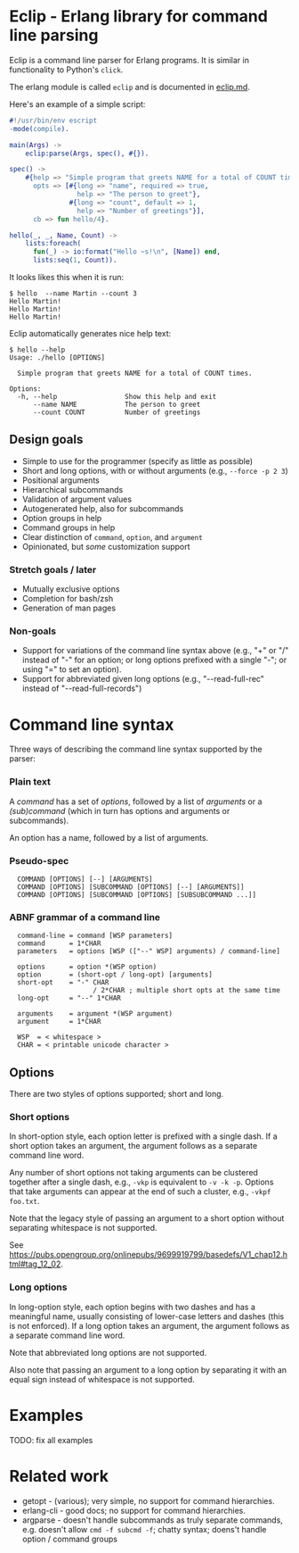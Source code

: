 # Eclip - Erlang library for command line parsing

Eclip is a command line parser for Erlang programs.  It is similar in
functionality to Python's `click`.

The erlang module is called `eclip` and is documented in
[eclip.md](doc/eclip.md).

Here's an example of a simple script:

```erlang
#!/usr/bin/env escript
-mode(compile).

main(Args) ->
    eclip:parse(Args, spec(), #{}).

spec() ->
    #{help => "Simple program that greets NAME for a total of COUNT times.",
      opts => [#{long => "name", required => true,
                 help => "The person to greet"},
               #{long => "count", default => 1,
                 help => "Number of greetings"}],
      cb => fun hello/4}.

hello(_, _, Name, Count) ->
    lists:foreach(
      fun(_) -> io:format("Hello ~s!\n", [Name]) end,
      lists:seq(1, Count)).
```

It looks likes this when it is run:

```shell-session
$ hello  --name Martin --count 3
Hello Martin!
Hello Martin!
Hello Martin!
```

Eclip automatically generates nice help text:

```shell-session
$ hello --help
Usage: ./hello [OPTIONS]

  Simple program that greets NAME for a total of COUNT times.

Options:
  -h, --help                 Show this help and exit
      --name NAME            The person to greet
      --count COUNT          Number of greetings
```

## Design goals

  -  Simple to use for the programmer (specify as little as possible)
  -  Short and long options, with or without arguments
     (e.g., `--force -p 2 3`)
  -  Positional arguments
  -  Hierarchical subcommands
  -  Validation of argument values
  -  Autogenerated help, also for subcommands
  -  Option groups in help
  -  Command groups in help
  -  Clear distinction of `command`, `option`, and `argument`
  -  Opinionated, but _some_ customization support

### Stretch goals / later

  -  Mutually exclusive options
  -  Completion for bash/zsh
  -  Generation of man pages

### Non-goals

  -  Support for variations of the command line syntax above
     (e.g., "+" or "/" instead of "-" for an option; or long options
     prefixed with a single "-"; or using "=" to set an option).
  -  Support for abbreviated given long options
     (e.g., "--read-full-rec" instead of "--read-full-records")


# Command line syntax

Three ways of describing the command line syntax supported by the
parser:

### Plain text

A _command_ has a set of _options_, followed by a list of _arguments_
or a _(sub)command_ (which in turn has options and arguments or
subcommands).

An option has a name, followed by a list of arguments.

### Pseudo-spec

```
  COMMAND [OPTIONS] [--] [ARGUMENTS]
  COMMAND [OPTIONS] [SUBCOMMAND [OPTIONS] [--] [ARGUMENTS]]
  COMMAND [OPTIONS] [SUBCOMMAND [OPTIONS] [SUBSUBCOMMAND ...]]
```

### ABNF grammar of a command line

```
  command-line = command [WSP parameters]
  command      = 1*CHAR
  parameters   = options [WSP (["--" WSP] arguments) / command-line]

  options      = option *(WSP option)
  option       = (short-opt / long-opt) [arguments]
  short-opt    = "-" CHAR
                     / 2*CHAR ; multiple short opts at the same time
  long-opt     = "--" 1*CHAR

  arguments    = argument *(WSP argument)
  argument     = 1*CHAR

  WSP  = < whitespace >
  CHAR = < printable unicode character >
```

## Options

There are two styles of options supported; short and long.

### Short options

In short-option style, each option letter is prefixed with a single
dash.  If a short option takes an argument, the argument follows as
a separate command line word.

Any number of short options not taking arguments can be clustered
together after a single dash, e.g., `-vkp` is equivalent to `-v -k
-p`.  Options that take arguments can appear at the end of such a
cluster, e.g., `-vkpf foo.txt`.

Note that the legacy style of passing an argument to a short option
without separating whitespace is not supported.

See https://pubs.opengroup.org/onlinepubs/9699919799/basedefs/V1_chap12.html#tag_12_02.


### Long options

In long-option style, each option begins with two dashes and has a
meaningful name, usually consisting of lower-case letters and dashes
(this is not enforced).  If a long option takes an argument, the
argument follows as a separate command line word.

Note that abbreviated long options are not supported.

Also note that passing an argument to a long option by separating it
with an equal sign instead of whitespace is not supported.



# Examples

TODO: fix all examples


<!--

### Option with one argument

The command takes one option, specified as `-l` or `--label`.  The
option requires a label (string) as argument.


```erlang
%% mycmd --label foo
parse(["--label", "foo"],
      #{name := mycmd,
        opts => [#{name => label, short => $l, long => "label",
                  type => string}]}).

{mycmd, #{label => [foo]}, #{}, []}
```

The default `type` is `string`, and the default `name` is the long
option as an atom, so the above can also be written as:

```erlang
%% mycmd --label foo
parse(["--label", "foo"],
      #{name := mycmd,
        opts => [#{short => $l, long => "label"}]}).

{mycmd, #{label => [foo]}, #{}, []}
```

### Flag option

The command has one option with no argument.
If no `name` and no `long` option is given, the `name` defaults to the
short option as an atom.

```erlang
%% mycmd -s
parse(["-s"],
      #{name := mycmd,
        opts => [#{short => $s, type => flag}]}).

{mycmd, #{s => true}, #{}, []}
```

We can also give the option a better name.

```
%% mycmd
parse([],
      #{name :: mycmd,
        opts => [#{name => silent, short => $s, type => flag}]}).

{mycmd, #{silent => false}, #{}, []}
```

### Option with one argument, and one argument to the command

```erlang
%% mycmd -l foo log.txt
parse(["-l", "foo"],
      #{opts => [#{name => label, short => $l, type => string}],
        args => [#{name => filename}]}).

{mycmd, #{label => [foo]}, #{filename => "log.txt"}, []}.
```
### Option with two arguments

The command should have an option `--user` that takes a required
`name`, and an optional `id` argument.  For this, we cannot use the
simple `type` field, but must use the more generic and flexible `args`
instead.

```erlang
%% mycmd --user joe 42
parse(["--user", "joe", "42"],
      #{opts => [#{name => user, long => "user",
                   args => [#{name => name, type => string},
                            #{name => id, type => int, nargs => '?'}]}]}).

{mycmd, #{"user" => #{name => "joe", id => 42}}, #{}, []}.
```

### Option with variable number of arguments

```erlang
%% mycmd -c red green
parse(["-c", "red", "green"],
      #{opts => [#{name => colors, short => $c,
                   args => [#{name => name, type => string, nargs => '+'}]}]}).

{mycmd, #{colors => #{name => ["red", "green"]}}, #{}, []}.
```

### Command with variable number of arguments

The command should take a possibly empty list of files as arguments.

```erlang
%% mycmd foo.txt bar.txt
parse(["foo.txt", "bar.txt"],
      #{args => [#{name => filename, type => string, nargs => '*'}]}).

{mycmd, #{}, #{filename => ["foo.txt", "bar.txt"]}, []}.
```

## Callbacks

If a callback is given, it must have arity `2 + number of options +
number of arguments`.  For example:

```erlang
do_list(Ctx, Foo, Bar, Filename) ->
  ...

%% mycmd -v list --foo bar.txt
parse(["-v", "list", "--foo", "bar.txt"],
      #{name => mycmd,
        opts => [#{name => verbose, short => $v}],
        cmds => [#{name => list,
                   opts => [#{name => foo, long => "foo"},
                            #{name => bar, long => "bar"}],
                   args => [#{name => filename}],
                   cb => fun do_list/4}]}).

%% will be called as:
do_list([{mycmd, #{verbose => true}}],
        true,
        false,
        "bar.txt").
```

-->


# Related work

- getopt - (various); very simple, no support for command hierarchies.
- erlang-cli - good docs; no support for command hierarchies.
- argparse - doesn't handle subcommands as truly separate commands,
               e.g. doesn't allow `cmd -f subcmd -f`;
             chatty syntax;
             doens't handle option / command groups
